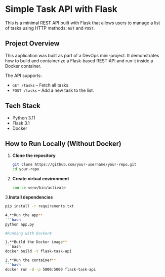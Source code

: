 #  Simple Task API with Flask

This is a minimal REST API built with Flask that allows users to manage a list of tasks using HTTP methods: `GET` and `POST`.

## Project Overview

This application was built as part of a DevOps mini-project. It demonstrates how to build and containerize a Flask-based REST API and run it inside a Docker container.

The API supports:
- `GET /tasks` – Fetch all tasks.
- `POST /tasks` – Add a new task to the list.

##  Tech Stack

- Python 3.11
- Flask 3.1
- Docker

##  How to Run Locally (Without Docker)

1. **Clone the repository**
   ```bash
   git clone https://github.com/your-username/your-repo.git
   cd your-repo

2. **Create virtual environment**
   ```bash
   source venv/bin/activate

3.**Install dependencies**
  ```bash
  pip install -r requirements.txt

4.**Run the app**
  ```bash
  python app.py

#Running with Docker#

1.**Build the Docker image**
  ```bash
  docker build -t flask-task-api

2.**Run the container**
  ```bash
  docker run -d -p 5000:5000 flask-task-api

